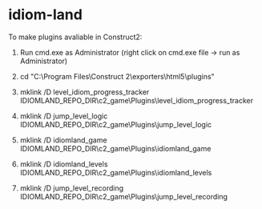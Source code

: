 idiom-land
==========

To make plugins avaliable in Construct2:
1. Run cmd.exe as Administrator (right click on cmd.exe file -> run as Administrator)
2. cd "C:\Program Files\Construct 2\exporters\html5\plugins"

3. mklink /D level_idiom_progress_tracker IDIOMLAND_REPO_DIR\c2_game\Plugins\level_idiom_progress_tracker
3. mklink /D jump_level_logic IDIOMLAND_REPO_DIR\c2_game\Plugins\jump_level_logic
4. mklink /D idiomland_game IDIOMLAND_REPO_DIR\c2_game\Plugins\idiomland_game
5. mklink /D idiomland_levels IDIOMLAND_REPO_DIR\c2_game\Plugins\idiomland_levels
6. mklink /D jump_level_recording IDIOMLAND_REPO_DIR\c2_game\Plugins\jump_level_recording
